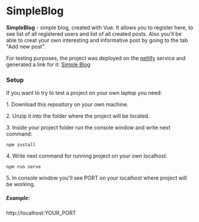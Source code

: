 <h1>SimpleBlog</h1>

<p><b>SimpleBlog</b> - simple blog, created with Vue. It allows you to register here, to see list of all registered users and list of all created posts. Also you'll be able to creat your own interesting and informative post by going to the tab "Add new post".</p>

<p>For testing purposes, the project was deployed on the <a href="https://www.netlify.com/" target="_blank">netlify</a> service and generated a link for it:
<a href="https://priceless-montalcini-97291f.netlify.com" target="_blank">Simple Blog</a></p>

<h3>Setup</h3>

<p>If you want to try to test a project on your own laptop you need:</p>

<p>1. Download this repository on your own machine.</p>

<p>2. Unzip it into the folder where the project will be located.</p>
 
<p>3. Inside your project folder run the console window and write next command: </p>
  
<p><code>npm install</code></p>

<p>4. Write next command for running project on your own localhost.</p>

<p><code>npm run serve</code></p>

<p>5. In console window you'll see PORT on your localhost where project will be working.</p>

<h5>Example:</h5> 
<p>http://localhost:YOUR_PORT</p>
